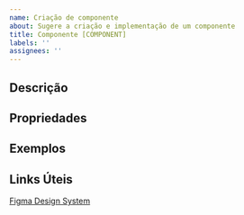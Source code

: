 ```yaml
---
name: Criação de componente
about: Sugere a criação e implementação de um componente
title: Componente [COMPONENT]
labels: ''
assignees: ''
---
```


## Descrição

<!-- breve descrição do novo componente -->

## Propriedades

<!-- propostas de propriedades para o novo componente -->

## Exemplos

<!-- exemplo de uso do componente, com suas variações -->

## Links Úteis

[Figma Design System](https://www.figma.com/file/PhkO37jz3ofCHwc1pHtPyz/PESCARTE?node-id=1%3A71&t=UtC7zqrlcaDtYFBP-1)
